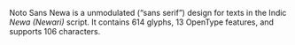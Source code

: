 Noto Sans Newa is a unmodulated (“sans serif”) design for texts in the Indic _Newa (Newari)_ script. It contains 614 glyphs, 13 OpenType features, and supports 106 characters.